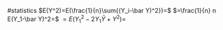 #statistics 
$E(Y^2)=E(\frac{1}{n}\sum{(Y_i-\bar Y)^2})=$
$=\frac{1}{n} n E(Y_1-\bar Y)^2=$ 
$=E(Y_1^2-2Y_1\bar Y+Y^2)=$ 
